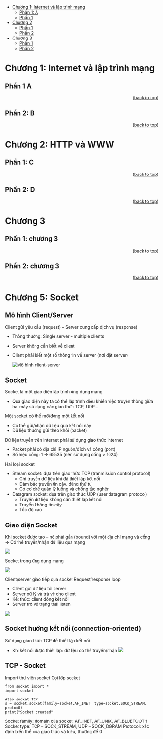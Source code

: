 <a id="readme-top"></a>

- [Chương 1: Internet và lập trình mạng](#chương-1-internet-và-lập-trình-mạng)
  - [Phần 1: A](#phần-1-a)
  - [Phần 1](#phần-2-b)
- [Chương 2](#chương-2)
  - [Phần 1](#phần-1-c)
  - [Phần 2](#phần-2-d)
- [Chương 3](#chương-3)
  - [Phần 1](#phần-1-chương-3)
  - [Phần 2](#phần-2-chương-3)

# Chương 1: Internet và lập trình mạng
## Phần 1 A

<p align="right">(<a href="#readme-top">back to top</a>)</p>

## Phần 2: B

<p align="right">(<a href="#readme-top">back to top</a>)</p>

# Chương 2: HTTP và WWW
## Phần 1: C

<p align="right">(<a href="#readme-top">back to top</a>)</p>

## Phần 2: D

<p align="right">(<a href="#readme-top">back to top</a>)</p>

# Chương 3
## Phần 1: chương 3

<p align="right">(<a href="#readme-top">back to top</a>)</p>

## Phần 2: chương 3

<p align="right">(<a href="#readme-top">back to top</a>)</p>


# Chương 5: Socket

## Mô hình Client/Server

Client gửi yêu cầu (request) – Server cung cấp dịch vụ
(response)
- Thông thường: Single server – multiple clients 
- Server không cần biết về client 
- Client phải biết một số thông tin về server (nơi đặt server)

  ![Mô hình client-server](Chuong5_Socket/images/c5_1.png)

## Socket
Socket là một giao diện lập trình ứng dụng mạng 
- Qua giao diện này ta có thể lập trình điều khiển việc truyền thông giữa
hai máy sử dụng các giao thức TCP, UDP...

Một socket có thể mở/đóng một kết nối 
- Có thể gửi/nhận dữ liệu qua kết nối này 
- Dữ liệu thường gửi theo khối (packet)

Dữ liệu truyền trên internet phải sử dụng giao thức internet 
- Packet phải có địa chỉ IP nguồn/đích và cổng (port)
- Số hiệu cổng: 1 -> 65535 (nên sử dụng cổng > 1024)

Hai loại socket 
- Stream socket: dựa trên giao thức TCP (tranmission control protocol)
  - Chỉ truyền dữ liệu khi đã thiết lập kết nối 
  - Đảm bảo truyền tin cậy, đúng thứ tự 
  - Có cơ chế quản lý luồng và chống tắc nghẽn
- Datagram socket: dựa trên giao thức UDP (user datagram protocol)
  - Truyền dữ liệu không cần thiết lập kết nối
  - Truyền không tin cậy
  - Tốc độ cao

## Giao diện Socket
Khi socket được tạo – nó phải gắn (bound) với một địa chỉ
mạng và cổng  
-> Có thể truyền/nhận dữ liệu qua mạng

![](Chuong5_Socket/images/c5_2.png)

Socket trong ứng dụng mạng

![](Chuong5_Socket/images/c5_3.png)

Client/server giao tiếp qua socket
Request/response loop 
- Client gửi dữ liệu tới server 
- Server xử lý và trả về cho client 
- Kết thúc: client đóng kết nối 
- Server trở về trạng thái listen

![](Chuong5_Socket/images/c5_4.png)

## Socket hướng kết nối (connection-oriented)
Sử dụng giao thức TCP để thiết lập kết nối 
- Khi kết nối được thiết lập: dữ liệu có thể truyền/nhận
  ![](Chuong5_Socket/images/c5_5.png)

## TCP - Socket
Import thư viện socket
Gọi lớp socket  

```
from socket import *
import socket

#tạo socket TCP
s = socket.socket(family=socket.AF_INET, type=socket.SOCK_STREAM, proto=0)
print("Socket created")
```
Socket family: domain của socket: AF_INET, AF_UNIX, AF_BLUETOOTH
Socket type: TCP – SOCK_STREAM, UDP – SOCK_DGRAM
Protocol: xác định biến thể của giao thức và kiểu, thường để 0

